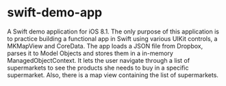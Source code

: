 swift-demo-app
==============

A Swift demo application for iOS 8.1. The only purpose of this application is to practice building a functional app in Swift using various UIKit controls, a MKMapView and CoreData.
The app loads a JSON file from Dropbox, parses it to Model Objects and stores them in a in-memory ManagedObjectContext. It lets the user navigate through a list of supermarkets to see the products she needs to buy in a specific supermarket. Also, there is a map view containing the list of supermarkets.
